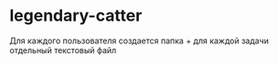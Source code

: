 # legendary-catter
Для каждого пользователя создается папка + для каждой задачи отдельный текстовый файл